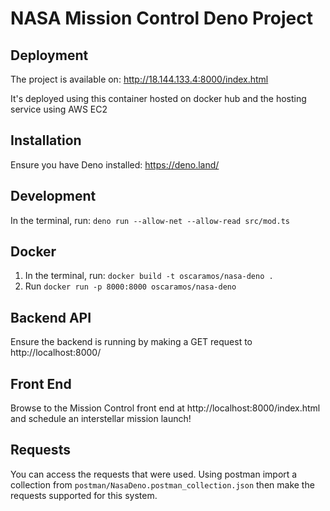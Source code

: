 # NASA Mission Control Deno Project

## Deployment

The project is available on: http://18.144.133.4:8000/index.html

It's deployed using this container hosted on docker hub and the hosting service using AWS EC2

## Installation

Ensure you have Deno installed: https://deno.land/

## Development

In the terminal, run: `deno run --allow-net --allow-read src/mod.ts`

## Docker

1. In the terminal, run: `docker build -t oscaramos/nasa-deno .`
2. Run `docker run -p 8000:8000 oscaramos/nasa-deno`

## Backend API

Ensure the backend is running by making a GET request to http://localhost:8000/

## Front End

Browse to the Mission Control front end at http://localhost:8000/index.html and schedule an interstellar mission launch!

## Requests

You can access the requests that were used. 
Using postman import a collection from `postman/NasaDeno.postman_collection.json` 
then make the requests supported for this system.
